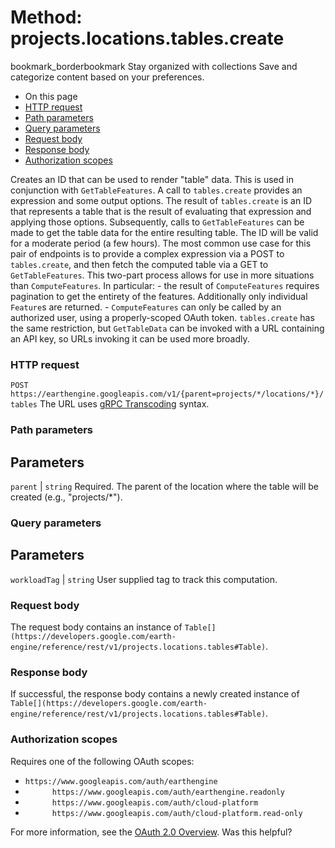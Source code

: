  
#  Method: projects.locations.tables.create
bookmark_borderbookmark Stay organized with collections  Save and categorize content based on your preferences.
  * On this page
  * [HTTP request](https://developers.google.com/earth-engine/reference/rest/v1/projects.locations.tables/create#http-request)
  * [Path parameters](https://developers.google.com/earth-engine/reference/rest/v1/projects.locations.tables/create#path-parameters)
  * [Query parameters](https://developers.google.com/earth-engine/reference/rest/v1/projects.locations.tables/create#query-parameters)
  * [Request body](https://developers.google.com/earth-engine/reference/rest/v1/projects.locations.tables/create#request-body)
  * [Response body](https://developers.google.com/earth-engine/reference/rest/v1/projects.locations.tables/create#response-body)
  * [Authorization scopes](https://developers.google.com/earth-engine/reference/rest/v1/projects.locations.tables/create#authorization-scopes)


Creates an ID that can be used to render "table" data.
This is used in conjunction with `GetTableFeatures`. A call to `tables.create` provides an expression and some output options. The result of `tables.create` is an ID that represents a table that is the result of evaluating that expression and applying those options. Subsequently, calls to `GetTableFeatures` can be made to get the table data for the entire resulting table. The ID will be valid for a moderate period (a few hours).
The most common use case for this pair of endpoints is to provide a complex expression via a POST to `tables.create`, and then fetch the computed table via a GET to `GetTableFeatures`. This two-part process allows for use in more situations than `ComputeFeatures`. In particular: - the result of `ComputeFeatures` requires pagination to get the entirety of the features. Additionally only individual `Feature`s are returned. - `ComputeFeatures` can only be called by an authorized user, using a properly-scoped OAuth token. `tables.create` has the same restriction, but `GetTableData` can be invoked with a URL containing an API key, so URLs invoking it can be used more broadly.
### HTTP request
`POST https://earthengine.googleapis.com/v1/{parent=projects/*/locations/*}/tables`
The URL uses [gRPC Transcoding](https://google.aip.dev/127) syntax.
### Path parameters
Parameters  
---  
`parent` |  `string` Required. The parent of the location where the table will be created (e.g., "projects/*").  
### Query parameters
Parameters  
---  
`workloadTag` |  `string` User supplied tag to track this computation.  
### Request body
The request body contains an instance of `Table[](https://developers.google.com/earth-engine/reference/rest/v1/projects.locations.tables#Table)`.
### Response body
If successful, the response body contains a newly created instance of `Table[](https://developers.google.com/earth-engine/reference/rest/v1/projects.locations.tables#Table)`.
### Authorization scopes
Requires one of the following OAuth scopes:
  * `https://www.googleapis.com/auth/earthengine`
  * `      https://www.googleapis.com/auth/earthengine.readonly`
  * `      https://www.googleapis.com/auth/cloud-platform`
  * `      https://www.googleapis.com/auth/cloud-platform.read-only`


For more information, see the [OAuth 2.0 Overview](https://developers.google.com/identity/protocols/OAuth2).
Was this helpful?
